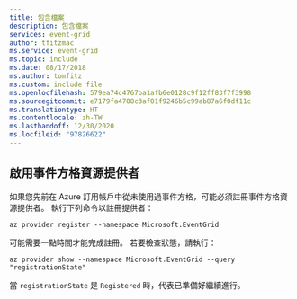 ```yaml
---
title: 包含檔案
description: 包含檔案
services: event-grid
author: tfitzmac
ms.service: event-grid
ms.topic: include
ms.date: 08/17/2018
ms.author: tomfitz
ms.custom: include file
ms.openlocfilehash: 579ea74c4767ba1afb6e0128c9f12ff83f7f3998
ms.sourcegitcommit: e7179fa4708c3af01f9246b5c99ab87a6f0df11c
ms.translationtype: HT
ms.contentlocale: zh-TW
ms.lasthandoff: 12/30/2020
ms.locfileid: "97826622"
---
```

## <a name="enable-the-event-grid-resource-provider"></a>啟用事件方格資源提供者

如果您先前在 Azure 訂用帳戶中從未使用過事件方格，可能必須註冊事件方格資源提供者。 執行下列命令以註冊提供者：

```azurecli-interactive
az provider register --namespace Microsoft.EventGrid
```

可能需要一點時間才能完成註冊。 若要檢查狀態，請執行：

```azurecli-interactive
az provider show --namespace Microsoft.EventGrid --query "registrationState"
```

當 `registrationState` 是 `Registered` 時，代表已準備好繼續進行。
